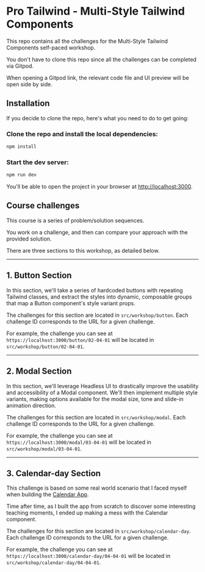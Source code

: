 # Pro Tailwind - Multi-Style Tailwind Components

This repo contains all the challenges for the Multi-Style Tailwind Components self-paced workshop.

You don't have to clone this repo since all the challenges can be completed via Gitpod.

When opening a Gitpod link, the relevant code file and UI preview will be open side by side.

## Installation

If you decide to clone the repo, here's what you need to do to get going:

### Clone the repo and install the local dependencies:

```sh
npm install
```

### Start the dev server:

```sh
npm run dev
```

You'll be able to open the project in your browser at [http://localhost:3000](http://localhost:3000).

## Course challenges

This course is a series of problem/solution sequences.

You work on a challenge, and then can compare your approach with the provided solution.

There are three sections to this workshop, as detailed below.

---

## 1. Button Section

In this section, we'll take a series of hardcoded buttons with repeating Tailwind classes, and extract the styles into dynamic, composable groups that map a Button component's style variant props.

The challenges for this section are located in `src/workshop/button`. Each challenge ID corresponds to the URL for a given challenge.

For example, the challenge you can see at `https://localhost:3000/button/02-04-01` will be located in `src/workshop/button/02-04-01`.

---

## 2. Modal Section

In this section, we'll leverage Headless UI to drastically improve the usability and accessibility of a Modal component. We'll then implement multiple style variants, making options available for the modal size, tone and slide-in animation direction.

The challenges for this section are located in `src/workshop/modal`. Each challenge ID corresponds to the URL for a given challenge.

For example, the challenge you can see at `https://localhost:3000/modal/03-04-01` will be located in `src/workshop/modal/03-04-01`.

---

## 3. Calendar-day Section

This challenge is based on some real world scenario that I faced myself when building the [Calendar App](https://calendar-app.protailwind.com).

Time after time, as I built the app from scratch to discover some interesting teaching moments, I ended up making a mess with the Calendar component.

The challenges for this section are located in `src/workshop/calendar-day`. Each challenge ID corresponds to the URL for a given challenge.

For example, the challenge you can see at `https://localhost:3000/calendar-day/04-04-01` will be located in `src/workshop/calendar-day/04-04-01`.
